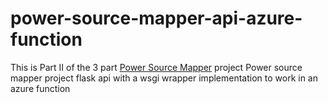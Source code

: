 # power-source-mapper-api-azure-function
This is Part II of the 3 part <a href="https://github.com/jtsteeg/Power_Source_Mapper" target="_blank">Power Source Mapper</a> project
Power source mapper project flask api with a wsgi wrapper implementation to work in an azure function
